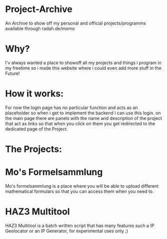 # Project-Archive
An Archive to show off my personal and official projects/programms available through radah.de/momo

# Why?
I'v always wanted a place to showoff all my projects and things i program in my freetime so i made this website where i 
could even add more stuff in the Future!

# How it works:
For now the login page has no particular function and acts as an placeholder so when i get to implement the backend
i can use this login.
on the main page there are panels with the name and description of the project that act as links so that when you click on them
you get redirected to the dedicated page of the Project.

# The Projects:
# Mo's Formelsammlung
Mo's formelsammlung is a place where you will be able to upload different mathematical formulars so that you can access them
when you need to.
# HAZ3 Multitool
HAZ3 Multitool is a batch written script that has many features such a IP Geolocator or an IP Generator, for experimental uses only ;)
